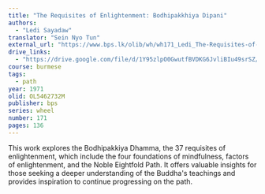 ```yaml
---
title: "The Requisites of Enlightenment: Bodhipakkhiya Dipani"
authors:
  - "Ledi Sayadaw"
translator: "Sein Nyo Tun"
external_url: "https://www.bps.lk/olib/wh/wh171_Ledi_The-Requisites-of-Enlightenment.pdf"
drive_links:
  - "https://drive.google.com/file/d/1Y95zlpO0GwutfBVDKG6JvliBIu49srSZ/view?usp=sharing"
course: burmese
tags:
  - path
year: 1971
olid: OL5462732M
publisher: bps 
series: wheel
number: 171
pages: 136
---
```


This work explores the Bodhipakkiya Dhamma, the 37 requisites of enlightenment, which include the four foundations of mindfulness, factors of enlightenment, and the Noble Eightfold Path. It offers valuable insights for those seeking a deeper understanding of the Buddha's teachings and provides inspiration to continue progressing on the path.